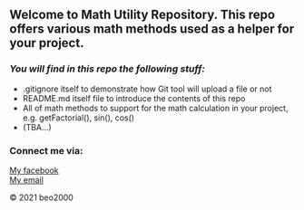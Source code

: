 ## Welcome to Math Utility Repository. This repo offers various math methods used as a helper for your project. 

### _You will find in this repo the following stuff:_

* .gitignore itself to demonstrate how Git tool will upload a file or not
* README.md itself file to introduce the contents of this repo
* All of math methods to support for the math calculation in your project,
e.g. getFactorial(), sin(), cos()
* (TBA...)

### Connect me via:  

[My facebook](https://www.facebook.com/beobell.trinh)  
[My email](phutrong12d@gmail.com)

© 2021 beo2000
